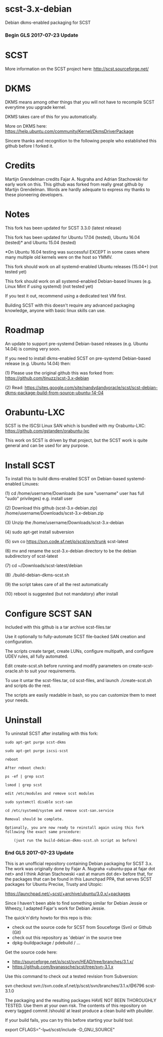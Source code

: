 # scst-3.x-debian

Debian dkms-enabled packaging for SCST

### Begin GLS 2017-07-23 Update ###

# SCST

More information on the SCST project here:  http://scst.sourceforge.net/

# DKMS

DKMS means among other things that you will not have to recompile SCST everytime you upgrade kernel.

DKMS takes care of this for you automatically.

More on DKMS here:  https://help.ubuntu.com/community/Kernel/DkmsDriverPackage

Sincere thanks and recognition to the following people who established this github before I forked it.

# Credits

Martijn Grendelman credits Fajar A. Nugraha and Adrian Stachowski for early work on this.
This github was forked from really great github by Martijn Grendelman.
Words are hardly adequate to express my thanks to these pioneering developers.

# Notes

This fork has been updated for SCST 3.3.0 (latest release)

This fork has been updated for Ubuntu 17.04 (tested), Ubuntu 16.04 (tested)* and Ubuntu 15.04 (tested)

*On Ubuntu 16.04 testing was successful EXCEPT in some cases where many multiple old kernels were on the host so YMMV.

This fork should work on all systemd-enabled Ubuntu releases (15.04+) (not tested yet)

This fork should work on all systemd-enabled Debian-based linuxes (e.g. Linux Mint if using systemd) (not tested yet)

If you test it out, recommend using a dedicated test VM first.

Building SCST with this doesn't require any advanced packaging knowledge, anyone with basic linux skills can use.

# Roadmap

An update to support pre-systemd Debian-based releases (e.g. Ubuntu 14.04) is coming very soon.

If you need to install dkms-enabled SCST on pre-systemd Debian-based release (e.g. Ubuntu 14.04) then:

(1)  Please use the original github this was forked from:  https://github.com/tinuzz/scst-3.x-debian

(2)  Read: https://sites.google.com/site/nandydandyoracle/scst/scst-debian-dkms-package-build-from-source-ubuntu-14-04

# Orabuntu-LXC

SCST is the ISCSI Linux SAN which is bundled with my Orabuntu-LXC:  https://github.com/gstanden/orabuntu-lxc

This work on SCST is driven by that project, but the SCST work is quite general and can be used for any purpose.

# Install SCST

To install this to build dkms-enabled SCST on Debian-based systemd-enabled Linuxes:

(1)   cd /home/username/Downloads (be sure "username" user has full "sudo" privileges) e.g. install user 

(2)   Download this github (scst-3.x-debian.zip) /home/username/Downloads/scst-3.x-debian.zip

(3)   Unzip the /home/username/Downloads/scst-3.x-debian

(4)   sudo apt-get install subversion

(5)   svn co https://svn.code.sf.net/p/scst/svn/trunk scst-latest

(6)   mv and rename the scst-3.x-debian directory to be the debian subdirectory of scst-latest 

(7)   cd ~/Downloads/scst-latest/debian

(8)   ./build-debian-dkms-scst.sh

(9)   the script takes care of all the rest automatically

(10)  reboot is suggested (but not mandatory) after install

# Configure SCST SAN

Included with this github is a tar archive scst-files.tar

Use it optionally to fully-automate SCST file-backed SAN creation and configuration.

The scripts create target, create LUNs, configure multipath, and configure UDEV rules, all fully automated.

Edit create-scst.sh before running and modify parameters on create-scst-oracle.sh to suit your requirements.

To use it untar the scst-files.tar, cd scst-files, and launch ./create-scst.sh and scripts do the rest.

The scripts are easily readable in bash, so you can customize them to meet your needs.

# Uninstall

To uninstall SCST after installing with this fork:

	sudo apt-get purge scst-dkms
	
	sudo apt-get purge iscsi-scst
	
	reboot

	After reboot check:

	ps -ef | grep scst

	lsmod | grep scst

	edit /etc/modules and remove scst modules

	sudo systemctl disable scst-san

	cd /etc/systemd/system and remove scst-san.service

	Removal should be complete.

	Optionally, you are now ready to reinstall again using this fork following the exact same procedure:

		(just run the build-debian-dkms-scst.sh script as before)

### End GLS 2017-07-23 Update ###

This is an unofficial repository containing Debian packaging for SCST 3.x.
The work was originally done by Fajar A. Nugraha &lt;ubuntu-ppa at fajar dot
net&gt; and I think Adrian Stachowski &lt;ast at marum dot de&gt; before that,
for the packages that can be found in this Launchpad PPA, that serves SCST
packages for Ubuntu Precise, Trusty and Utopic:

https://launchpad.net/~scst/+archive/ubuntu/3.0.x/+packages

Since I haven't been able to find something similar for Debian Jessie or
Wheezy, I adapted Fajar's work for Debian Jessie.

The quick'n'dirty howto for this repo is this:

* check out the source code for SCST from Souceforge (Svn) or Github (Git)
* check out this repository as 'debian' in the source tree
* dpkg-buildpackage / pdebuild / ...

Get the source code here:

* http://sourceforge.net/p/scst/svn/HEAD/tree/branches/3.1.x/
* https://github.com/bvanassche/scst/tree/svn-3.1.x

Use this command to check out a tested revision from Subversion:

  svn checkout svn://svn.code.sf.net/p/scst/svn/branches/3.1.x/@6796 scst-3.1.0

The packaging and the resulting packages HAVE NOT BEEN THOROUGHLY TESTED.
Use them at your own risk. The contents of this repository on every
tagged commit /should/ at least produce a clean build with pbuilder.

If your build fails, you can try this before starting your build tool:

  export CFLAGS="-I`pwd`/scst/include -D_GNU_SOURCE"
